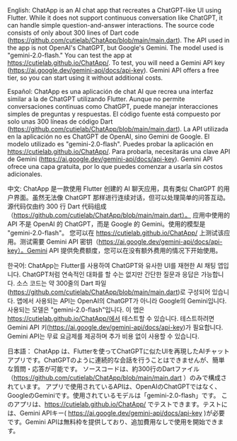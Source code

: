 English:
ChatApp is an AI chat app that recreates a ChatGPT-like UI using Flutter. While it does not support continuous conversation like ChatGPT, it can handle simple question-and-answer interactions. The source code consists of only about 300 lines of Dart code (https://github.com/cutielab/ChatApp/blob/main/main.dart). The API used in the app is not OpenAI's ChatGPT, but Google's Gemini. The model used is "gemini-2.0-flash." You can test the app at https://cutielab.github.io/ChatApp/. To test, you will need a Gemini API key (https://ai.google.dev/gemini-api/docs/api-key). Gemini API offers a free tier, so you can start using it without additional costs.

Español:
ChatApp es una aplicación de chat AI que recrea una interfaz similar a la de ChatGPT utilizando Flutter. Aunque no permite conversaciones continuas como ChatGPT, puede manejar interacciones simples de preguntas y respuestas. El código fuente está compuesto por solo unas 300 líneas de código Dart (https://github.com/cutielab/ChatApp/blob/main/main.dart). La API utilizada en la aplicación no es ChatGPT de OpenAI, sino Gemini de Google. El modelo utilizado es "gemini-2.0-flash". Puedes probar la aplicación en https://cutielab.github.io/ChatApp/. Para probarla, necesitarás una clave API de Gemini (https://ai.google.dev/gemini-api/docs/api-key). Gemini API ofrece una capa gratuita, por lo que puedes comenzar a usarla sin costos adicionales.

中文:
ChatApp 是一款使用 Flutter 创建的 AI 聊天应用，具有类似 ChatGPT 的用户界面。虽然无法像 ChatGPT 那样进行连续对话，但可以处理简单的问答互动。 源代码仅由约 300 行 Dart 代码组成（https://github.com/cutielab/ChatApp/blob/main/main.dart）。 应用中使用的 API 不是 OpenAI 的 ChatGPT，而是 Google 的 Gemini。使用的模型是 "gemini-2.0-flash"。 您可以在 https://cutielab.github.io/ChatApp/ 上测试该应用。测试需要 Gemini API 密钥（https://ai.google.dev/gemini-api/docs/api-key）。Gemini API 提供免费额度，您可以在没有额外费用的情况下开始使用。

한국어:
ChatApp는 Flutter를 사용하여 ChatGPT와 유사한 UI를 재현한 AI 채팅 앱입니다. ChatGPT처럼 연속적인 대화를 할 수는 없지만 간단한 질문과 응답은 가능합니다. 소스 코드는 약 300줄의 Dart 파일(https://github.com/cutielab/ChatApp/blob/main/main.dart)로 구성되어 있습니다. 앱에서 사용되는 API는 OpenAI의 ChatGPT가 아니라 Google의 Gemini입니다. 사용되는 모델은 "gemini-2.0-flash"입니다. 이 앱은 https://cutielab.github.io/ChatApp/에서 테스트할 수 있습니다. 테스트하려면 Gemini API 키(https://ai.google.dev/gemini-api/docs/api-key)가 필요합니다. Gemini API는 무료 요금제를 제공하며 추가 비용 없이 사용할 수 있습니다.

日本語：
ChatApp は、Flutterを使ってChatGPTに似たUIを再現したAIチャットアプリです。ChatGPTのように連続的な会話を行うことはできませんが、簡単な質問・応答が可能です。
ソースコードは、約300行のDartファイル（https://github.com/cutielab/ChatApp/blob/main/main.dart ）のみで構成されています。
アプリで使用されているAPIは、OpenAIのChatGPTではなく、GoogleのGeminiです。使用されているモデルは「gemini-2.0-flash」です。
このアプリは、https://cutielab.github.io/ChatApp/ でテストできます。テストには、Gemini APIキー( https://ai.google.dev/gemini-api/docs/api-key )が必要です。Gemini APIは無料枠を提供しており、追加費用なしで使用を開始できます。
